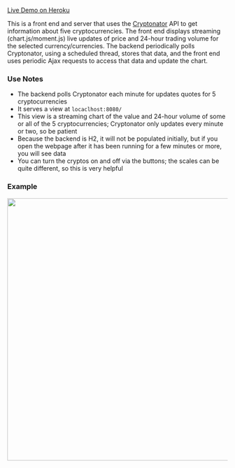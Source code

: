 
<a href="https://cryptogates.herokuapp.com/">Live Demo on Heroku</a>
<br>

This is a front end and server that uses the [Cryptonator](https://www.cryptonator.com/api/) API to get information about five cryptocurrencies. The front end displays streaming (chart.js/moment.js) live updates of price and 24-hour trading volume for the selected currency/currencies. The backend periodically polls Cryptonator, using a scheduled thread, stores that data, and the front end uses periodic Ajax requests to access that data and update the chart.

### Use Notes
* The backend polls Cryptonator each minute for updates quotes for 5 cryptocurrencies
* It serves a view at `locaclhost:8080/`
* This view is a streaming chart of the value and 24-hour volume of some or all of the 5 cryptocurrencies; Cryptonator only updates every minute or two, so be patient
* Because the backend is H2, it will not be populated initially, but if you open the webpage after it has been running for a few minutes or more, you will see data
* You can turn the cryptos on and off via the buttons; the scales can be quite different, so this is very helpful

### Example
<img src="crypto.gif" width="600px">
